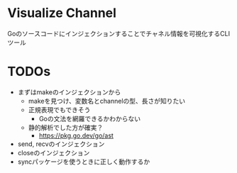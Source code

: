 # Visualize Channel
Goのソースコードにインジェクションすることでチャネル情報を可視化するCLIツール

# TODOs
- まずはmakeのインジェクションから
  - makeを見つけ、変数名とchannelの型、長さが知りたい
  - 正規表現でもできそう
    - Goの文法を網羅できるかわからない
  - 静的解析でした方が確実？
    - https://pkg.go.dev/go/ast
- send, recvのインジェクション
- closeのインジェクション
- syncパッケージを使うときに正しく動作するか